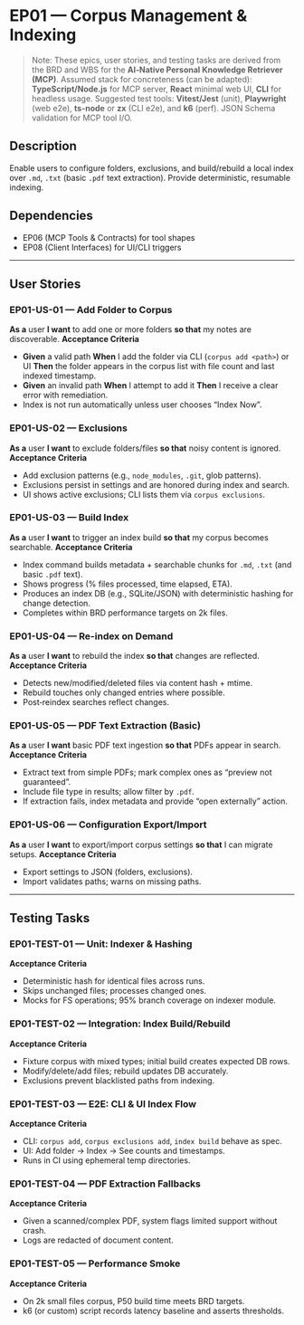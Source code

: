# EP01 — Corpus Management & Indexing

> Note: These epics, user stories, and testing tasks are derived from the BRD and WBS for the **AI‑Native Personal Knowledge Retriever (MCP)**.
> Assumed stack for concreteness (can be adapted): **TypeScript/Node.js** for MCP server, **React** minimal web UI, **CLI** for headless usage.
> Suggested test tools: **Vitest/Jest** (unit), **Playwright** (web e2e), **ts-node** or **zx** (CLI e2e), and **k6** (perf). JSON Schema validation for MCP tool I/O.

## Description

Enable users to configure folders, exclusions, and build/rebuild a local index over `.md`, `.txt` (basic `.pdf` text extraction). Provide deterministic, resumable indexing.

## Dependencies

- EP06 (MCP Tools & Contracts) for tool shapes
- EP08 (Client Interfaces) for UI/CLI triggers

---

## User Stories

### EP01-US-01 — Add Folder to Corpus

**As a** user **I want** to add one or more folders **so that** my notes are discoverable.
**Acceptance Criteria**

- **Given** a valid path
  **When** I add the folder via CLI (`corpus add <path>`) or UI
  **Then** the folder appears in the corpus list with file count and last indexed timestamp.
- **Given** an invalid path
  **When** I attempt to add it
  **Then** I receive a clear error with remediation.
- Index is not run automatically unless user chooses “Index Now”.

### EP01-US-02 — Exclusions

**As a** user **I want** to exclude folders/files **so that** noisy content is ignored.
**Acceptance Criteria**

- Add exclusion patterns (e.g., `node_modules`, `.git`, glob patterns).
- Exclusions persist in settings and are honored during index and search.
- UI shows active exclusions; CLI lists them via `corpus exclusions`.

### EP01-US-03 — Build Index

**As a** user **I want** to trigger an index build **so that** my corpus becomes searchable.
**Acceptance Criteria**

- Index command builds metadata + searchable chunks for `.md`, `.txt` (and basic `.pdf` text).
- Shows progress (% files processed, time elapsed, ETA).
- Produces an index DB (e.g., SQLite/JSON) with deterministic hashing for change detection.
- Completes within BRD performance targets on 2k files.

### EP01-US-04 — Re-index on Demand

**As a** user **I want** to rebuild the index **so that** changes are reflected.
**Acceptance Criteria**

- Detects new/modified/deleted files via content hash + mtime.
- Rebuild touches only changed entries where possible.
- Post‑reindex searches reflect changes.

### EP01-US-05 — PDF Text Extraction (Basic)

**As a** user **I want** basic PDF text ingestion **so that** PDFs appear in search.
**Acceptance Criteria**

- Extract text from simple PDFs; mark complex ones as “preview not guaranteed”.
- Include file type in results; allow filter by `.pdf`.
- If extraction fails, index metadata and provide “open externally” action.

### EP01-US-06 — Configuration Export/Import

**As a** user **I want** to export/import corpus settings **so that** I can migrate setups.
**Acceptance Criteria**

- Export settings to JSON (folders, exclusions).
- Import validates paths; warns on missing paths.

---

## Testing Tasks

### EP01-TEST-01 — Unit: Indexer & Hashing

**Acceptance Criteria**

- Deterministic hash for identical files across runs.
- Skips unchanged files; processes changed ones.
- Mocks for FS operations; 95% branch coverage on indexer module.

### EP01-TEST-02 — Integration: Index Build/Rebuild

**Acceptance Criteria**

- Fixture corpus with mixed types; initial build creates expected DB rows.
- Modify/delete/add files; rebuild updates DB accurately.
- Exclusions prevent blacklisted paths from indexing.

### EP01-TEST-03 — E2E: CLI & UI Index Flow

**Acceptance Criteria**

- CLI: `corpus add`, `corpus exclusions add`, `index build` behave as spec.
- UI: Add folder → Index → See counts and timestamps.
- Runs in CI using ephemeral temp directories.

### EP01-TEST-04 — PDF Extraction Fallbacks

**Acceptance Criteria**

- Given a scanned/complex PDF, system flags limited support without crash.
- Logs are redacted of document content.

### EP01-TEST-05 — Performance Smoke

**Acceptance Criteria**

- On 2k small files corpus, P50 build time meets BRD targets.
- k6 (or custom) script records latency baseline and asserts thresholds.
